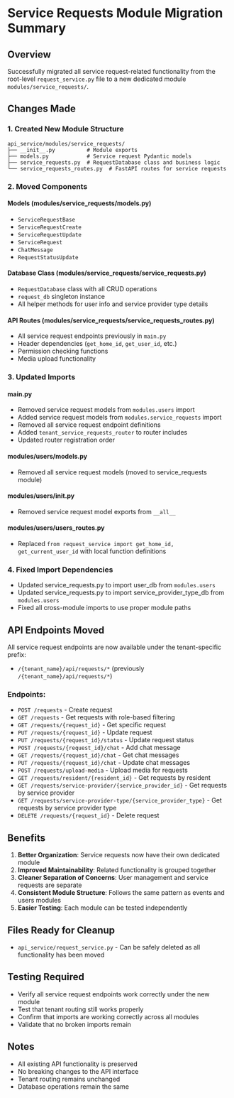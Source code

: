 # Service Requests Module Migration Summary

## Overview
Successfully migrated all service request-related functionality from the root-level `request_service.py` file to a new dedicated module `modules/service_requests/`.

## Changes Made

### 1. Created New Module Structure
```
api_service/modules/service_requests/
├── __init__.py          # Module exports
├── models.py            # Service request Pydantic models
├── service_requests.py  # RequestDatabase class and business logic
└── service_requests_routes.py  # FastAPI routes for service requests
```

### 2. Moved Components

#### Models (modules/service_requests/models.py)
- `ServiceRequestBase`
- `ServiceRequestCreate`
- `ServiceRequestUpdate`
- `ServiceRequest`
- `ChatMessage`
- `RequestStatusUpdate`

#### Database Class (modules/service_requests/service_requests.py)
- `RequestDatabase` class with all CRUD operations
- `request_db` singleton instance
- All helper methods for user info and service provider type details

#### API Routes (modules/service_requests/service_requests_routes.py)
- All service request endpoints previously in `main.py`
- Header dependencies (`get_home_id`, `get_user_id`, etc.)
- Permission checking functions
- Media upload functionality

### 3. Updated Imports

#### main.py
- Removed service request models from `modules.users` import
- Added service request models from `modules.service_requests` import
- Removed all service request endpoint definitions
- Added `tenant_service_requests_router` to router includes
- Updated router registration order

#### modules/users/models.py
- Removed all service request models (moved to service_requests module)

#### modules/users/__init__.py
- Removed service request model exports from `__all__`

#### modules/users/users_routes.py
- Replaced `from request_service import get_home_id, get_current_user_id` with local function definitions

### 4. Fixed Import Dependencies
- Updated service_requests.py to import user_db from `modules.users`
- Updated service_requests.py to import service_provider_type_db from `modules.users`
- Fixed all cross-module imports to use proper module paths

## API Endpoints Moved
All service request endpoints are now available under the tenant-specific prefix:
- `/{tenant_name}/api/requests/*` (previously `/{tenant_name}/api/requests/*`)

### Endpoints:
- `POST /requests` - Create request
- `GET /requests` - Get requests with role-based filtering
- `GET /requests/{request_id}` - Get specific request
- `PUT /requests/{request_id}` - Update request
- `PUT /requests/{request_id}/status` - Update request status
- `POST /requests/{request_id}/chat` - Add chat message
- `GET /requests/{request_id}/chat` - Get chat messages
- `PUT /requests/{request_id}/chat` - Update chat messages
- `POST /requests/upload-media` - Upload media for requests
- `GET /requests/resident/{resident_id}` - Get requests by resident
- `GET /requests/service-provider/{service_provider_id}` - Get requests by service provider
- `GET /requests/service-provider-type/{service_provider_type}` - Get requests by service provider type
- `DELETE /requests/{request_id}` - Delete request

## Benefits
1. **Better Organization**: Service requests now have their own dedicated module
2. **Improved Maintainability**: Related functionality is grouped together
3. **Cleaner Separation of Concerns**: User management and service requests are separate
4. **Consistent Module Structure**: Follows the same pattern as events and users modules
5. **Easier Testing**: Each module can be tested independently

## Files Ready for Cleanup
- `api_service/request_service.py` - Can be safely deleted as all functionality has been moved

## Testing Required
- Verify all service request endpoints work correctly under the new module
- Test that tenant routing still works properly
- Confirm that imports are working correctly across all modules
- Validate that no broken imports remain

## Notes
- All existing API functionality is preserved
- No breaking changes to the API interface
- Tenant routing remains unchanged
- Database operations remain the same